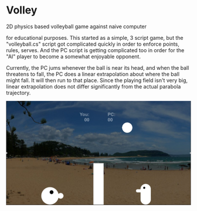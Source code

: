 # Volley
2D physics based volleyball game against naive computer

for educational purposes.
This started as a simple, 3 script game, but the "volleyball.cs" script got complicated quickly in order to enforce points, rules, serves.
And the PC script is getting complicated too in order for the "AI" player to become a somewhat enjoyable opponent.

Currently, the PC jums whenever the ball is near its head, and when the ball threatens to fall, the PC does a linear extrapolation about where the ball might fall. It will then run to that place. Since the playing field isn't very big, linear extrapolation does not differ significantly from the actual parabola trajectory.

![screenshot](info/Screenshot.jpg?raw=true)
